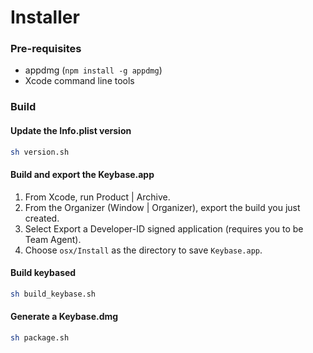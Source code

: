 # Installer

### Pre-requisites

 * appdmg (`npm install -g appdmg`)
 * Xcode command line tools

### Build

#### Update the Info.plist version

```sh
sh version.sh
```

#### Build and export the Keybase.app

1. From Xcode, run Product | Archive.
1. From the Organizer (Window | Organizer), export the build you just created.
1. Select Export a Developer-ID signed application (requires you to be Team Agent).
1. Choose `osx/Install` as the directory to save `Keybase.app`.

#### Build keybased

```sh
sh build_keybase.sh
```

#### Generate a Keybase.dmg

```sh
sh package.sh
```
